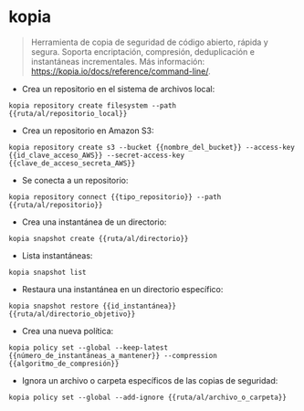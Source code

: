 # kopia

> Herramienta de copia de seguridad de código abierto, rápida y segura.
> Soporta encriptación, compresión, deduplicación e instantáneas incrementales.
> Más información: <https://kopia.io/docs/reference/command-line/>.

- Crea un repositorio en el sistema de archivos local:

`kopia repository create filesystem --path {{ruta/al/repositorio_local}}`

- Crea un repositorio en Amazon S3:

`kopia repository create s3 --bucket {{nombre_del_bucket}} --access-key {{id_clave_acceso_AWS}} --secret-access-key {{clave_de_acceso_secreta_AWS}}`

- Se conecta a un repositorio:

`kopia repository connect {{tipo_repositorio}} --path {{ruta/al/repositorio}}`

- Crea una instantánea de un directorio:

`kopia snapshot create {{ruta/al/directorio}}`

- Lista instantáneas:

`kopia snapshot list`

- Restaura una instantánea en un directorio específico:

`kopia snapshot restore {{id_instantánea}} {{ruta/al/directorio_objetivo}}`

- Crea una nueva política:

`kopia policy set --global --keep-latest {{número_de_instantáneas_a_mantener}} --compression {{algoritmo_de_compresión}}`

- Ignora un archivo o carpeta específicos de las copias de seguridad:

`kopia policy set --global --add-ignore {{ruta/al/archivo_o_carpeta}}`
